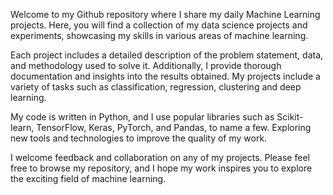 Welcome to my Github repository where I share my daily Machine Learning projects. Here, you will find a collection of my data science projects and experiments, showcasing my skills in various areas of machine learning.

Each project includes a detailed description of the problem statement, data, and methodology used to solve it. Additionally, I provide thorough documentation and insights into the results obtained. My projects include a variety of tasks such as classification, regression, clustering and deep learning.

My code is written in Python, and I use popular libraries such as Scikit-learn, TensorFlow, Keras, PyTorch, and Pandas, to name a few. Exploring new tools and technologies to improve the quality of my work.

I welcome feedback and collaboration on any of my projects. Please feel free to browse my repository, and I hope my work inspires you to explore the exciting field of machine learning.

